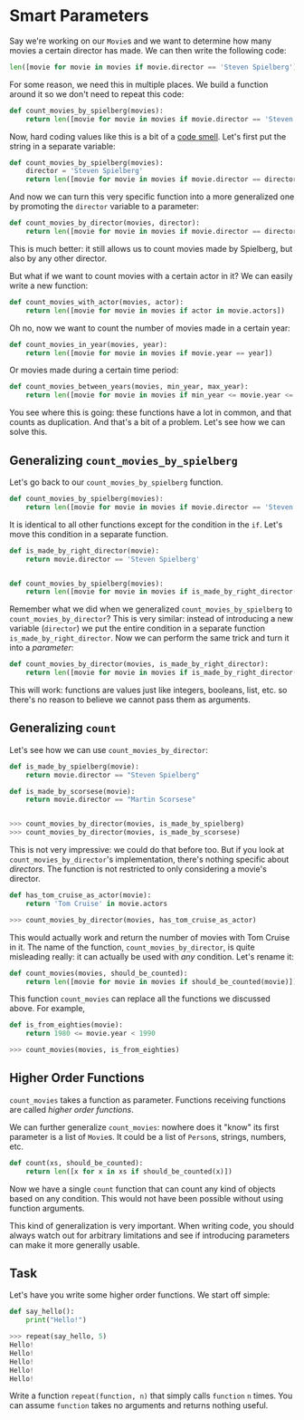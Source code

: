 # Smart Parameters

Say we're working on our `Movie`s and we want to determine how many movies a certain director has made.
We can then write the following code:

```python
len([movie for movie in movies if movie.director == 'Steven Spielberg'])
```

For some reason, we need this in multiple places.
We build a function around it so we don't need to repeat this code:

```python
def count_movies_by_spielberg(movies):
    return len([movie for movie in movies if movie.director == 'Steven Spielberg'])
```

Now, hard coding values like this is a bit of a [code smell](https://en.wikipedia.org/wiki/Code_smell).
Let's first put the string in a separate variable:

```python
def count_movies_by_spielberg(movies):
    director = 'Steven Spielberg'
    return len([movie for movie in movies if movie.director == director])
```

And now we can turn this very specific function into a more generalized one by promoting the `director` variable to a parameter:

```python
def count_movies_by_director(movies, director):
    return len([movie for movie in movies if movie.director == director])
```

This is much better: it still allows us to count movies made by Spielberg, but also by any other director.

But what if we want to count movies with a certain actor in it?
We can easily write a new function:

```python
def count_movies_with_actor(movies, actor):
    return len([movie for movie in movies if actor in movie.actors])
```

Oh no, now we want to count the number of movies made in a certain year:

```python
def count_movies_in_year(movies, year):
    return len([movie for movie in movies if movie.year == year])
```

Or movies made during a certain time period:

```python
def count_movies_between_years(movies, min_year, max_year):
    return len([movie for movie in movies if min_year <= movie.year <= max_year])
```

You see where this is going: these functions have a lot in common, and that counts as duplication.
And that's a bit of a problem.
Let's see how we can solve this.

## Generalizing `count_movies_by_spielberg`

Let's go back to our `count_movies_by_spielberg` function.

```python
def count_movies_by_spielberg(movies):
    return len([movie for movie in movies if movie.director == 'Steven Spielberg'])
```

It is identical to all other functions except for the condition in the `if`.
Let's move this condition in a separate function.

```python
def is_made_by_right_director(movie):
    return movie.director == 'Steven Spielberg'


def count_movies_by_spielberg(movies):
    return len([movie for movie in movies if is_made_by_right_director(movie)])
```

Remember what we did when we generalized `count_movies_by_spielberg` to `count_movies_by_director`?
This is very similar: instead of introducing a new variable (`director`) we put the entire condition in a separate function `is_made_by_right_director`.
Now we can perform the same trick and turn it into a _parameter_:

```python
def count_movies_by_director(movies, is_made_by_right_director):
    return len([movie for movie in movies if is_made_by_right_director(movie)])
```

This will work: functions are values just like integers, booleans, list, etc. so there's no reason to believe we cannot pass them as arguments.

## Generalizing `count`

Let's see how we can use `count_movies_by_director`:

```python
def is_made_by_spielberg(movie):
    return movie.director == "Steven Spielberg"

def is_made_by_scorsese(movie):
    return movie.director == "Martin Scorsese"


>>> count_movies_by_director(movies, is_made_by_spielberg)
>>> count_movies_by_director(movies, is_made_by_scorsese)
```

This is not very impressive: we could do that before too.
But if you look at `count_movies_by_director`'s implementation, there's nothing specific about _directors_.
The function is not restricted to only considering a movie's director.

```python
def has_tom_cruise_as_actor(movie):
    return 'Tom Cruise' in movie.actors

>>> count_movies_by_director(movies, has_tom_cruise_as_actor)
```

This would actually work and return the number of movies with Tom Cruise in it.
The name of the function, `count_movies_by_director`, is quite misleading really: it can actually be used with _any_ condition.
Let's rename it:

```python
def count_movies(movies, should_be_counted):
    return len([movie for movie in movies if should_be_counted(movie)])
```

This function `count_movies` can replace all the functions we discussed above.
For example,

```python
def is_from_eighties(movie):
    return 1980 <= movie.year < 1990

>>> count_movies(movies, is_from_eighties)
```

## Higher Order Functions

`count_movies` takes a function as parameter.
Functions receiving functions are called _higher order functions_.

We can further generalize `count_movies`: nowhere does it "know" its first parameter is a list of `Movie`s.
It could be a list of `Person`s, strings, numbers, etc.

```python
def count(xs, should_be_counted):
    return len([x for x in xs if should_be_counted(x)])
```

Now we have a single `count` function that can count any kind of objects based on any condition.
This would not have been possible without using function arguments.

This kind of generalization is very important.
When writing code, you should always watch out for arbitrary limitations and see if introducing parameters can make it more generally usable.

## Task

Let's have you write some higher order functions.
We start off simple:

```python
def say_hello():
    print("Hello!")

>>> repeat(say_hello, 5)
Hello!
Hello!
Hello!
Hello!
Hello!
```

Write a function `repeat(function, n)` that simply calls `function` `n` times.
You can assume `function` takes no arguments and returns nothing useful.
